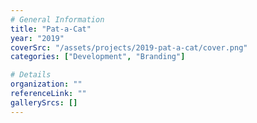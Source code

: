 ```yaml
---
# General Information
title: "Pat-a-Cat"
year: "2019"
coverSrc: "/assets/projects/2019-pat-a-cat/cover.png"
categories: ["Development", "Branding"]

# Details
organization: ""
referenceLink: ""
gallerySrcs: []
---
```

